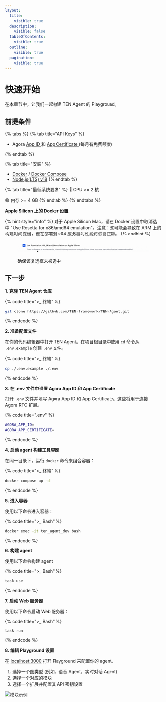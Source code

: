 ```yaml
---
layout:
  title:
    visible: true
  description:
    visible: false
  tableOfContents:
    visible: true
  outline:
    visible: true
  pagination:
    visible: true
---
```

# 快速开始

在本章节中，让我们一起构建 TEN Agent 的 Playground。

## 前提条件

{% tabs %}
{% tab title="API Keys" %}

* Agora [ App ID ](https://docs.agora.io/en/video-calling/get-started/manage-agora-account?platform=web#create-an-agora-project) 和 [ App Certificate ](https://docs.agora.io/en/video-calling/get-started/manage-agora-account?platform=web#create-an-agora-project) (每月有免费额度)

<!-- * [OpenAI](https://openai.com/index/openai-api/) API key -->

<!-- * Azure [speech-to-text](https://azure.microsoft.com/en-us/products/ai-services/speech-to-text) 和 [text-to-speech](https://azure.microsoft.com/en-us/products/ai-services/text-to-speech) API 密钥 -->

{% endtab %}

{% tab title="安装" %}

* [Docker](https://www.docker.com/) / [Docker Compose](https://docs.docker.com/compose/)
* [Node.js(LTS) v18](https://nodejs.org/en)
  {% endtab %}

{% tab title="最低系统要求" %}
🎉 CPU >= 2 核

😄 内存 >= 4 GB
{% endtab %}
{% endtabs %}

**Apple Silicon 上的 Docker 设置**

{% hint style="info" %}
对于 Apple Silicon Mac，请在 Docker 设置中取消选中 "Use Rosetta for x86/amd64 emulation"。注意：这可能会导致在 ARM 上的构建时间变慢，但在部署到 x64 服务器时性能将恢复正常。
{% endhint %}

<figure><img src="../assets/gif/docker_setting.gif" alt="" width="563"><figcaption><p>确保该复选框未被选中</p></figcaption></figure>

## 下一步

**1. 克隆 TEN Agent 仓库**

{% code title=">_ 终端" %}

```sh
git clone https://github.com/TEN-framework/TEN-Agent.git
```

{% endcode %}

**2. 准备配置文件**

在你的代码编辑器中打开 TEN Agent。在项目根目录中使用 `cd` 命令从 `.env.example` 创建 `.env` 文件。

{% code title=">_ 终端" %}

```sh
cp ./.env.example ./.env
```

{% endcode %}

**3. 在 .env 文件中设置 Agora App ID 和 App Certificate**

打开 `.env` 文件并填写 Agora App ID 和 App Certificate。这些将用于连接 Agora RTC 扩展。

{% code title=".env" %}

```bash
AGORA_APP_ID=
AGORA_APP_CERTIFICATE=
```

{% endcode %}

**4. 启动 agent 构建工具容器**

在同一目录下，运行 `docker` 命令来组合容器：

{% code title=">_ 终端" %}

```bash
docker compose up -d
```

{% endcode %}

**5. 进入容器**

使用以下命令进入容器：

{% code title=">_ Bash" %}

```bash
docker exec -it ten_agent_dev bash
```

{% endcode %}

**6. 构建 agent**

使用以下命令构建 agent：

{% code title=">_ Bash" %}

```bash
task use
```

{% endcode %}

**7. 启动 Web 服务器**

使用以下命令启动 Web 服务器：

{% code title=">_ Bash" %}

```bash
task run
```

{% endcode %}

**8. 编辑 Playground 设置**

在 [localhost:3000](http://localhost:3000) 打开 Playground 来配置你的 agent。

1. 选择一个图类型 (例如，语音 Agent，实时对话 Agent)
2. 选择一个对应的模块
3. 选择一个扩展并配置其 API 密钥设置

![模块示例](https://github.com/TEN-framework/docs/blob/main/assets/gif/module-example.gif?raw=true)
